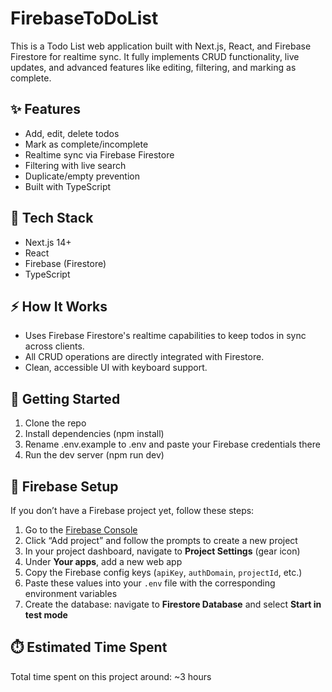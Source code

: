 # FirebaseToDoList

This is a Todo List web application built with Next.js, React, and Firebase Firestore for realtime sync. It fully implements CRUD functionality, live updates, and advanced features like editing, filtering, and marking as complete.

## ✨ Features
- Add, edit, delete todos
- Mark as complete/incomplete
- Realtime sync via Firebase Firestore
- Filtering with live search
- Duplicate/empty prevention
- Built with TypeScript

## 🔧 Tech Stack
- Next.js 14+
- React
- Firebase (Firestore)
- TypeScript

## ⚡ How It Works
- Uses Firebase Firestore's realtime capabilities to keep todos in sync across clients.
- All CRUD operations are directly integrated with Firestore.
- Clean, accessible UI with keyboard support.

## 🚀 Getting Started
1. Clone the repo
2. Install dependencies (npm install)
3. Rename .env.example to .env and paste your Firebase credentials there
4. Run the dev server (npm run dev)

## 🔧 Firebase Setup
If you don’t have a Firebase project yet, follow these steps:

1. Go to the [Firebase Console](https://console.firebase.google.com/)
2. Click “Add project” and follow the prompts to create a new project
3. In your project dashboard, navigate to **Project Settings** (gear icon)
4. Under **Your apps**, add a new web app
5. Copy the Firebase config keys (`apiKey`, `authDomain`, `projectId`, etc.)
6. Paste these values into your `.env` file with the corresponding environment variables
7. Create the database: navigate to **Firestore Database** and select **Start in test mode**

## ⏱️ Estimated Time Spent
Total time spent on this project around: ~3 hours




